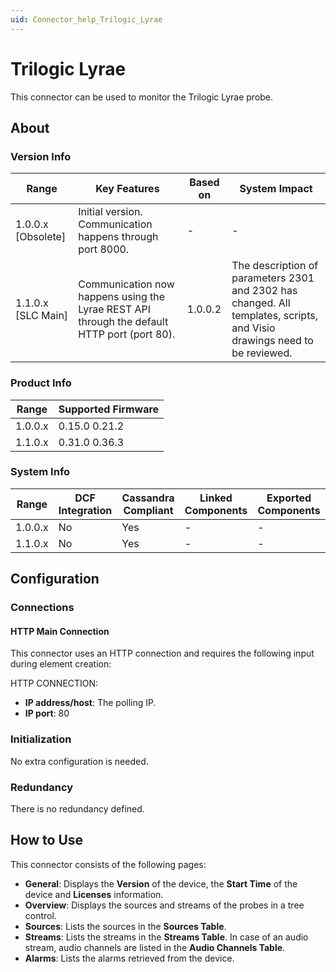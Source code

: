 ```yaml
---
uid: Connector_help_Trilogic_Lyrae
---
```




# Trilogic Lyrae

This connector can be used to monitor the Trilogic Lyrae probe.

## About

### Version Info

| **Range**            | **Key Features**                                                                            | **Based on** | **System Impact**                                                                                                        |
|----------------------|---------------------------------------------------------------------------------------------|--------------|--------------------------------------------------------------------------------------------------------------------------|
| 1.0.0.x \[Obsolete\] | Initial version. Communication happens through port 8000.                                   | \-           | \-                                                                                                                       |
| 1.1.0.x \[SLC Main\] | Communication now happens using the Lyrae REST API through the default HTTP port (port 80). | 1.0.0.2      | The description of parameters 2301 and 2302 has changed. All templates, scripts, and Visio drawings need to be reviewed. |

### Product Info

| **Range** | **Supported Firmware** |
|-----------|------------------------|
| 1.0.0.x   | 0.15.0 0.21.2          |
| 1.1.0.x   | 0.31.0 0.36.3          |

### System Info

| **Range** | **DCF Integration** | **Cassandra Compliant** | **Linked Components** | **Exported Components** |
|-----------|---------------------|-------------------------|-----------------------|-------------------------|
| 1.0.0.x   | No                  | Yes                     | \-                    | \-                      |
| 1.1.0.x   | No                  | Yes                     | \-                    | \-                      |

## Configuration

### Connections

#### HTTP Main Connection

This connector uses an HTTP connection and requires the following input during element creation:

HTTP CONNECTION:

- **IP address/host**: The polling IP.
- **IP port**: 80

### Initialization

No extra configuration is needed.

### Redundancy

There is no redundancy defined.

## How to Use

This connector consists of the following pages:

- **General**: Displays the **Version** of the device, the **Start Time** of the device and **Licenses** information.
- **Overview**: Displays the sources and streams of the probes in a tree control.
- **Sources**: Lists the sources in the **Sources Table**.
- **Streams**: Lists the streams in the **Streams Table**. In case of an audio stream, audio channels are listed in the **Audio Channels Table**.
- **Alarms**: Lists the alarms retrieved from the device.
